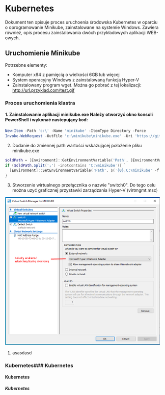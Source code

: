 # Kubernetes
Dokument ten opisuje proces uruchoenia środowska Kubernetes w oparciu o oprogramowanie Minikube, zainstalowane na systemie Windows.
Zawiera również, opis procesu zainstalowania dwóch przykładowych aplikacji WEB-owych.
## Uruchomienie Minikube

Potrzebne elementy:
- Komputer x64 z pamięcią o wielkości 6GB lub więcej
- System operacyjny Windows z zainstalowaną funkcją Hyper-V
- Zainstalowany program wget. Można go pobrać z tej lokalizacji: http://url.przyklad.com/test.gif
### Proces uruchomienia klastra
#### 1. Zainstalowanie aplikacji minikube.exe Należy otworzyć okno konsoli PowerShell i wykonać nastepujący kod:

```powershell
New-Item -Path 'c:\' -Name 'minikube' -ItemType Directory -Force
Invoke-WebRequest -OutFile 'c:\minikube\minikube.exe' -Uri 'https://github.com/kubernetes/minikube/releases/latest/download/minikube-windows-amd64.exe' -UseBasicParsing
```
2. Dodanie do zmiennej path wartości wskazującej  położenie pliku minikube.exe

```powershell
$oldPath = [Environment]::GetEnvironmentVariable('Path', [EnvironmentVariableTarget]::Machine)
if ($oldPath.Split(';') -inotcontains 'C:\minikube'){ `
  [Environment]::SetEnvironmentVariable('Path', $('{0};C:\minikube' -f $oldPath), [EnvironmentVariableTarget]::Machine) `
}

```
3. Stworzenie wirtualnego przełącznika o nazwie "switch0". Do tego celu można uzyć graficznej przystawki zarządzania Hyper-V (virtmgmt.msc)

![image](/media/hv.png)

1. asasdasd


### Kubernetes### Kubernetes
#### Kubernetes
##### Kubernetes



